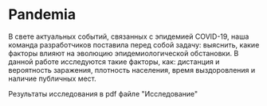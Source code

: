 # Pandemia
В свете актуальных событий, связанных с эпидемией COVID-19, наша команда
разработчиков поставила перед собой задачу: выяснить, какие факторы влияют на
эволюцию эпидемиологической обстановки.
В данной работе исследуются такие факторы, как: дистанция и вероятность
заражения, плотность населения, время выздоровления и наличие публичных мест.

Результаты исследования в pdf файле "Исследование"
